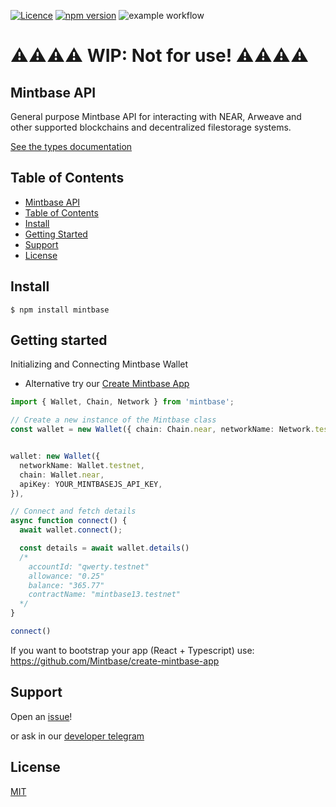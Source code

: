 [![Licence](https://img.shields.io/badge/license-MIT-blue.svg)][5] [![npm version](https://img.shields.io/npm/v/mintbase.svg?style=flat)](https://www.npmjs.com/package/mitnbase) ![example workflow](https://github.com/Mintbase/mintbase-js/actions/workflows/ci.yml/badge.svg)

# ⚠️⚠️⚠️⚠️ WIP: Not for use! ⚠️⚠️⚠️⚠️

## Mintbase API
General purpose Mintbase API for interacting with NEAR, Arweave and other supported blockchains and decentralized filestorage systems.





[See the types documentation][1]  


## Table of Contents

  - [Mintbase API](#mintbase-api)
  - [Table of Contents](#table-of-contents)
  - [Install](#install)
  - [Getting Started](#getting-started)
  - [Support](#support)
  - [License](#license)

## Install

```console
$ npm install mintbase
```

## Getting started
Initializing and Connecting Mintbase Wallet
* Alternative try our [Create Mintbase App][6]

```typescript
import { Wallet, Chain, Network } from 'mintbase';

// Create a new instance of the Mintbase class
const wallet = new Wallet({ chain: Chain.near, networkName: Network.testnet })


wallet: new Wallet({
  networkName: Wallet.testnet,
  chain: Wallet.near,
  apiKey: YOUR_MINTBASEJS_API_KEY,
}),

// Connect and fetch details
async function connect() {
  await wallet.connect();

  const details = await wallet.details()
  /*
    accountId: "qwerty.testnet"
    allowance: "0.25"
    balance: "365.77"
    contractName: "mintbase13.testnet"
  */
}

connect()
```

If you want to bootstrap your app (React + Typescript) use: https://github.com/Mintbase/create-mintbase-app

## Support

Open an [issue][3]!

or ask in our [developer telegram][2]

## License

[MIT][5]

[1]: https://mintbase.github.io/mintbase-js/index.html
[2]: https://mintbase.github.io/mintbase-js/issues/new
[3]: https://mintbase.github.io/mintbase-js/issues/new
[4]: https://mintbase.github.io/mintbase-js/index.html
[5]: https://github.com/Mintbase/mintbase-js/blob/main/LICENSE
[6]: https://github.com/Mintbase/create-mintbase-app